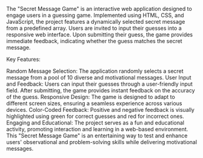 
The "Secret Message Game" is an interactive web application designed to engage users in a guessing game. Implemented using HTML, CSS, and JavaScript, the project features a dynamically selected secret message from a predefined array. Users are invited to input their guesses into a responsive web interface. Upon submitting their guess, the game provides immediate feedback, indicating whether the guess matches the secret message.

Key Features:

Random Message Selection: The application randomly selects a secret message from a pool of 10 diverse and motivational messages.
User Input and Feedback: Users can input their guesses through a user-friendly input field. After submitting, the game provides instant feedback on the accuracy of the guess.
Responsive Design: The game is designed to adapt to different screen sizes, ensuring a seamless experience across various devices.
Color-Coded Feedback: Positive and negative feedback is visually highlighted using green for correct guesses and red for incorrect ones.
Engaging and Educational: The project serves as a fun and educational activity, promoting interaction and learning in a web-based environment.
This "Secret Message Game" is an entertaining way to test and enhance users' observational and problem-solving skills while delivering motivational messages.






